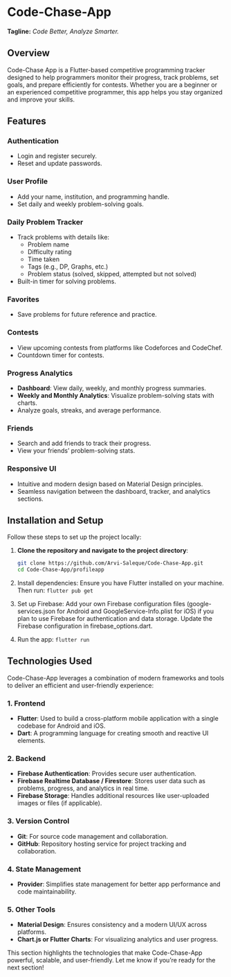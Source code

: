 # Code-Chase-App

**Tagline:** *Code Better, Analyze Smarter.*

## Overview

Code-Chase App is a Flutter-based competitive programming tracker designed to help programmers monitor their progress, track problems, set goals, and prepare efficiently for contests. Whether you are a beginner or an experienced competitive programmer, this app helps you stay organized and improve your skills.

## Features

### **Authentication**
- Login and register securely.
- Reset and update passwords.

### **User Profile**
- Add your name, institution, and programming handle.
- Set daily and weekly problem-solving goals.

### **Daily Problem Tracker**
- Track problems with details like:
  - Problem name
  - Difficulty rating
  - Time taken
  - Tags (e.g., DP, Graphs, etc.)
  - Problem status (solved, skipped, attempted but not solved)
- Built-in timer for solving problems.

### **Favorites**
- Save problems for future reference and practice.

### **Contests**
- View upcoming contests from platforms like Codeforces and CodeChef.
- Countdown timer for contests.

### **Progress Analytics**
- **Dashboard**: View daily, weekly, and monthly progress summaries.
- **Weekly and Monthly Analytics**: Visualize problem-solving stats with charts.
- Analyze goals, streaks, and average performance.

### **Friends**
- Search and add friends to track their progress.
- View your friends’ problem-solving stats.
 
### **Responsive UI**
- Intuitive and modern design based on Material Design principles.
- Seamless navigation between the dashboard, tracker, and analytics sections.

## Installation and Setup

Follow these steps to set up the project locally:

1. **Clone the repository and navigate to the project directory**:
   ```bash
   git clone https://github.com/Arvi-Saleque/Code-Chase-App.git
   cd Code-Chase-App/profileapp
2. Install dependencies: Ensure you have Flutter installed on your machine. Then run:
   ```flutter pub get```
   
3. Set up Firebase: Add your own Firebase configuration files (google-services.json for Android and GoogleService-Info.plist for iOS) if you plan to use Firebase for authentication and data storage. Update the Firebase configuration in firebase_options.dart.

4. Run the app:
   ```flutter run```

## Technologies Used

Code-Chase-App leverages a combination of modern frameworks and tools to deliver an efficient and user-friendly experience:

### 1. **Frontend**
- **Flutter**: Used to build a cross-platform mobile application with a single codebase for Android and iOS.
- **Dart**: A programming language for creating smooth and reactive UI elements.

### 2. **Backend**
- **Firebase Authentication**: Provides secure user authentication.
- **Firebase Realtime Database / Firestore**: Stores user data such as problems, progress, and analytics in real time.
- **Firebase Storage**: Handles additional resources like user-uploaded images or files (if applicable).

### 3. **Version Control**
- **Git**: For source code management and collaboration.
- **GitHub**: Repository hosting service for project tracking and collaboration.

### 4. **State Management**
- **Provider**: Simplifies state management for better app performance and code maintainability.

### 5. **Other Tools**
- **Material Design**: Ensures consistency and a modern UI/UX across platforms.
- **Chart.js or Flutter Charts**: For visualizing analytics and user progress.

This section highlights the technologies that make Code-Chase-App powerful, scalable, and user-friendly. Let me know if you’re ready for the next section!
